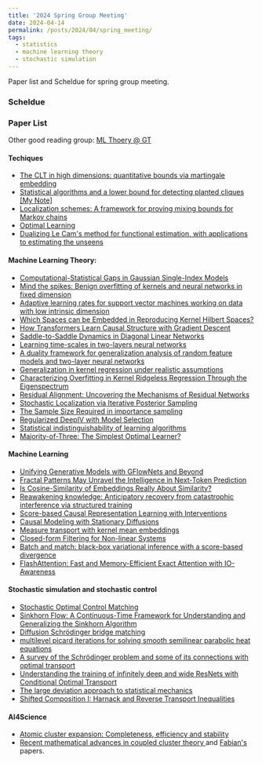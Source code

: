 ```yaml
---
title: '2024 Spring Group Meeting'
date: 2024-04-14
permalink: /posts/2024/04/spring_meeting/
tags:
  - statistics
  - machine learning theory
  - stochastic simulation
---
```

Paper list and Scheldue for spring group meeting.

### Scheldue

### Paper List

Other good reading group: [ML Thoery @ GT](https://mltheory.github.io/)


#### Techiques
- [The CLT in high dimensions: quantitative bounds via martingale embedding](https://arxiv.org/abs/1806.09087)
- [Statistical algorithms and a lower bound for detecting planted cliques](https://arxiv.org/abs/1201.1214) [[My Note]](https://2prime.github.io/files/researchnote/sq.pdf)
- [Localization schemes: A framework for proving mixing bounds for Markov chains](https://ieeexplore.ieee.org/abstract/document/9996618?casa_token=ApdMYTmDrtQAAAAA:D7DQOJJzM3japKKvjNocHJ9UGYYLN6MNsTKIsSO_Adfl_nb9VcT63fLpbJkohV4I35EbgqOPiQ)
- [Optimal Learning](https://link.springer.com/article/10.1007/s10092-023-00564-y)
- [Dualizing Le Cam's method for functional estimation, with applications to estimating the unseens](https://arxiv.org/abs/1902.05616)

#### Machine Learning Theory:

- [Computational-Statistical Gaps in Gaussian Single-Index Models](https://arxiv.org/abs/2403.05529)
- [Mind the spikes: Benign overfitting of kernels and neural networks in fixed dimension](https://arxiv.org/abs/2305.14077)
- [Adaptive learning rates for support vector machines working on data with low intrinsic dimension](https://arxiv.org/abs/2003.06202)
- [Which Spaces can be Embedded in Reproducing Kernel Hilbert Spaces?](https://arxiv.org/abs/2312.14711)
- [How Transformers Learn Causal Structure with Gradient Descent](https://arxiv.org/abs/2402.14735)
- [Saddle-to-Saddle Dynamics in Diagonal Linear Networks](https://proceedings.neurips.cc/paper_files/paper/2023/hash/17a9ab4190289f0e1504bbb98d1d111a-Abstract-Conference.html)
- [Learning time-scales in two-layers neural networks](https://arxiv.org/abs/2303.00055)
- [A duality framework for generalization analysis of random feature models and two-layer neural networks](https://arxiv.org/abs/2305.05642)
- [Generalization in kernel regression under realistic assumptions](https://arxiv.org/abs/2312.15995)
- [Characterizing Overfitting in Kernel Ridgeless Regression Through the Eigenspectrum](https://arxiv.org/abs/2402.01297)
- [Residual Alignment: Uncovering the Mechanisms of Residual Networks](https://arxiv.org/abs/2401.09018)
- [Stochastic Localization via Iterative Posterior Sampling](https://arxiv.org/abs/2402.10758)
- [The Sample Size Required in importance sampling](https://www.jstor.org/stable/26542331)
- [Regularized DeepIV with Model Selection](https://arxiv.org/abs/2403.04236)
- [ Statistical indistinguishability of learning algorithms](https://proceedings.mlr.press/v202/kalavasis23a.html)
- [Majority-of-Three: The Simplest Optimal Learner?](https://arxiv.org/abs/2403.08831)



#### Machine Learning
- [Unifying Generative Models with GFlowNets and Beyond](https://arxiv.org/abs/2209.02606)
- [Fractal Patterns May Unravel the Intelligence in Next-Token Prediction](https://arxiv.org/html/2402.01825v1)
- [Is Cosine-Similarity of Embeddings Really About Similarity?](https://arxiv.org/abs/2403.05440)
- [Reawakening knowledge: Anticipatory recovery from catastrophic interference via structured training](https://arxiv.org/abs/2403.09613)
- [Score-based Causal Representation Learning with
Interventions](https://arxiv.org/abs/2301.08230)
- [Causal Modeling with Stationary Diffusions](https://arxiv.org/abs/2310.17405)
- [Measure transport with kernel mean embeddings](https://arxiv.org/abs/2401.12967)
- [Closed-form Filtering for Non-linear Systems](https://arxiv.org/abs/2402.09796)
- [Batch and match: black-box variational inference with a score-based divergence](https://arxiv.org/abs/2402.14758)
- [FlashAttention: Fast and Memory-Efficient Exact Attention with IO-Awareness](https://arxiv.org/abs/2205.14135)


#### Stochastic simulation and stochastic control

- [Stochastic Optimal Control Matching](https://arxiv.org/abs/2312.02027)
- [Sinkhorn Flow: A Continuous-Time Framework for Understanding and Generalizing the Sinkhorn Algorithm](https://arxiv.org/abs/2311.16706)
- [Diffusion Schrödinger bridge matching](https://proceedings.neurips.cc/paper_files/paper/2023/hash/c428adf74782c2092d254329b6b02482-Abstract-Conference.html)
- [multilevel picard iterations for solving smooth semilinear parabolic heat equations](https://arxiv.org/abs/1607.03295)
- [A survey of the Schrödinger problem and some of its connections with optimal transport](https://arxiv.org/pdf/1308.0215.pdf)
- [Understanding the training of infinitely deep and wide ResNets with Conditional Optimal Transport](https://arxiv.org/abs/2403.12887)
- [The large deviation approach to statistical mechanics](https://arxiv.org/abs/0804.0327)
- [Shifted Composition I: Harnack and Reverse Transport Inequalities](https://arxiv.org/abs/2311.14520)

#### AI4Science
- [Atomic cluster expansion: Completeness, efficiency and stability](https://arxiv.org/abs/1911.03550)
- [Recent mathematical advances in coupled cluster theory ](https://arxiv.org/abs/2401.07383) and [Fabian's](https://fabianfaulstich.com/links.html) papers.
